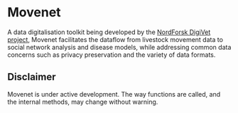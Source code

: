 # Movenet
A data digitalisation toolkit being developed by the [NordForsk DigiVet project](https://www.nordforsk.org/projects/digitalisation-livestock-data-improve-veterinary-public-health), Movenet facilitates the dataflow from livestock movement data to social network analysis and disease models, while addressing common data concerns such as privacy preservation and the variety of data formats. 

## Disclaimer
Movenet is under active development. The way functions are called, and the internal methods, may change without warning.
